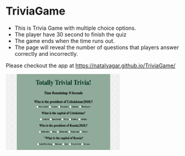# TriviaGame
* This is Trivia Game with multiple choice options.
* The player have 30 second to finish the quiz
* The game ends when the time runs out.
* The page will reveal the number of questions that players answer correctly and incorrectly.

Please checkout the app at https://natalyagar.github.io/TriviaGame/

<img src="assets/images/triviaGame.png" alt="Progect Picture" width="300" height="200" />

